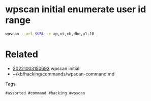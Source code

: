 # wpscan initial enumerate user id range
```bash
wpscan --url $URL -e ap,vt,cb,dbe,u1-10
```

# Related

- [20221003150693](/zet/20221003150693/README.md) wpscan initial
- ~/kb/hacking/commands/wpscan-command.md

Tags:

    #assorted #command #hacking #wpscan
